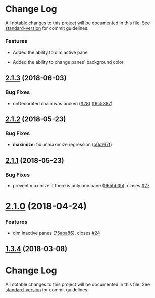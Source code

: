 # Change Log

All notable changes to this project will be documented in this file. See [standard-version](https://github.com/conventional-changelog/standard-version) for commit guidelines.

<a name="2.1.4"></a>

### Features

* Added the ability to dim active pane

* Added the ability to change panes' background color


<a name="2.1.3"></a>
## [2.1.3](https://github.com/chabou/hyper-pane/compare/v2.1.2...v2.1.3) (2018-06-03)


### Bug Fixes

* onDecorated chain was broken ([#28](https://github.com/chabou/hyper-pane/issues/28)) ([f9c5387](https://github.com/chabou/hyper-pane/commit/f9c5387))



<a name="2.1.2"></a>
## [2.1.2](https://github.com/chabou/hyper-pane/compare/v2.1.1...v2.1.2) (2018-05-23)


### Bug Fixes

* **maximize:** fix unmaximize regression ([b0de17f](https://github.com/chabou/hyper-pane/commit/b0de17f))



<a name="2.1.1"></a>
## [2.1.1](https://github.com/chabou/hyper-pane/compare/v2.1.0...v2.1.1) (2018-05-23)


### Bug Fixes

* prevent maximize if there is only one pane ([965bb3b](https://github.com/chabou/hyper-pane/commit/965bb3b)), closes [#27](https://github.com/chabou/hyper-pane/issues/27)



<a name="2.1.0"></a>
# [2.1.0](https://github.com/chabou/hyper-pane/compare/v2.0.0...v2.1.0) (2018-04-24)


### Features

* dim inactive panes ([75aba86](https://github.com/chabou/hyper-pane/commit/75aba86)), closes [#24](https://github.com/chabou/hyper-pane/issues/24)



<a name="1.3.4"></a>
## [1.3.4](https://github.com/chabou/hyper-pane/compare/v1.3.3...v1.3.4) (2018-03-08)



# Change Log

All notable changes to this project will be documented in this file. See [standard-version](https://github.com/conventional-changelog/standard-version) for commit guidelines.
